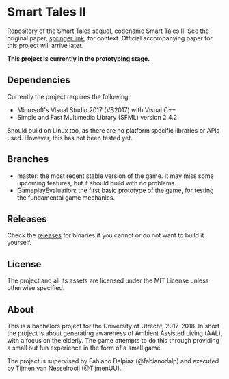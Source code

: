 # Smart Tales II
Repository of the Smart Tales sequel, codename Smart Tales II. See the original paper, [springer link](https://link.springer.com/content/pdf/10.1007/978-3-319-26005-1_13.pdf), for context. Official accompanying paper for this project will arrive later.

**This project is currently in the prototyping stage.**

## Dependencies
Currently the project requires the following:
- Microsoft's Visual Studio 2017 (VS2017) with Visual C++
- Simple and Fast Multimedia Library (SFML) version 2.4.2

Should build on Linux too, as there are no platform specific libraries or APIs used. However, this has not been tested yet.

## Branches
- master: the most recent stable version of the game. It may miss some upcoming features, but it should build with no problems.
- GameplayEvaluation: the first basic prototype of the game, for testing the fundamental game mechanics.

## Releases
Check the [releases](https://github.com/TijmenUU/smarttalesii/releases) for binaries if you cannot or do not want to build it yourself.

## License
The project and all its assets are licensed under the MIT License unless otherwise specified.

## About
This is a bachelors project for the University of Utrecht, 2017-2018. In short the project is about generating awareness of Ambient Assisted Living (AAL), with a focus on the elderly. The game attempts to do this through providing a small but fun experience in the form of a small game.

The project is supervised by Fabiano Dalpiaz (@fabianodalp) and executed by Tijmen van Nesselrooij (@TijmenUU).
